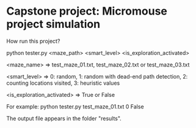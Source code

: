# Capstone project: Micromouse project simulation

How run this project?

python tester.py <maze_path> <smart_level> <is_exploration_activated>

<maze_name> => test_maze_01.txt, test_maze_02.txt or test_maze_03.txt

<smart_level> => 0: random, 1: random with dead-end path detection, 2: counting locations visited, 3: heuristic values

<is_exploration_activated> => True or False

For example:
python tester.py test_maze_01.txt 0 False

The output file appears in the folder "results".
